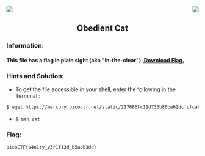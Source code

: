 <img src="https://img.shields.io/badge/Category%3A-General%20Skills-red"><img src="https://img.shields.io/badge/Points Value%3A%20-5-green[700]" align="right">

<div align="center">
<h2> Obedient Cat </h2>
</div>

### Information:
<div>
<h4>This file has a flag in plain sight (aka "in-the-clear").<a href="https://mercury.picoctf.net/static/704f877da185904ec3992e7255a15c6c/flag"> Download Flag.</a></h4>

### Hints and Solution: 

- To get the file accessible in your shell, enter the following in the Terminal :
```sh
$ wget https://mercury.picoctf.net/static/217686fc11d733b80be62dcfcfca6c75/flag
```

- ```$ man cat```

### Flag:

```sh
picoCTF{s4n1ty_v3r1f13d_b5aeb3dd}
```